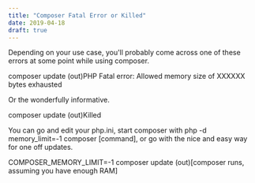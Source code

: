 ```yaml
---
title: "Composer Fatal Error or Killed"
date: 2019-04-18
draft: true
---
```


Depending on your use case, you'll probably come across one of these errors at
some point while using composer.

composer update
(out)PHP Fatal error: Allowed memory size of XXXXXX bytes exhausted

Or the wonderfully informative.

composer update
(out)Killed

You can go and edit your php.ini, start composer with php -d memory_limit=-1
composer [command], or go with the nice and easy way for one off updates.

COMPOSER_MEMORY_LIMIT=-1 composer update
(out)[composer runs, assuming you have enough RAM]
